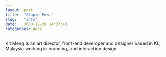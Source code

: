 ```yaml
---
layout: post
title:  "Stupid Post"
slug:   "info"
date:   3000-12-28 14:37:43
categories: Work
---
```


<div id="h5">Kit Meng is an art director, front-end developer and designer based in KL, Malaysia working in branding, and interaction design.</div>

<div style="padding-bottom:50px;"></div>
